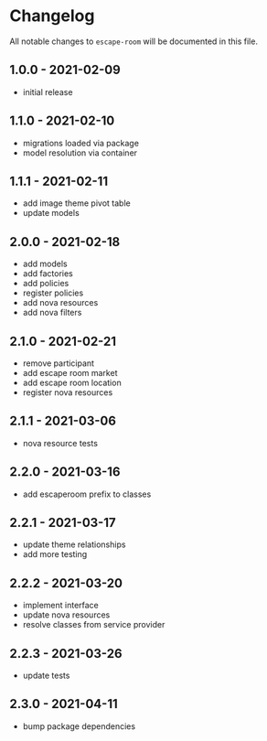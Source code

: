 # Changelog

All notable changes to `escape-room` will be documented in this file.

## 1.0.0 - 2021-02-09

- initial release

## 1.1.0 - 2021-02-10

- migrations loaded via package
- model resolution via container

## 1.1.1 - 2021-02-11

- add image theme pivot table
- update models

## 2.0.0 - 2021-02-18

- add models
- add factories
- add policies
- register policies
- add nova resources
- add nova filters

## 2.1.0 - 2021-02-21

- remove participant
- add escape room market
- add escape room location
- register nova resources

## 2.1.1 - 2021-03-06

- nova resource tests

## 2.2.0 - 2021-03-16

- add escaperoom prefix to classes

## 2.2.1 - 2021-03-17

- update theme relationships
- add more testing

## 2.2.2 - 2021-03-20

- implement interface
- update nova resources
- resolve classes from service provider

## 2.2.3 - 2021-03-26

- update tests

## 2.3.0 - 2021-04-11

- bump package dependencies
